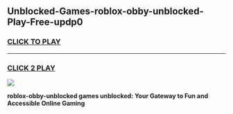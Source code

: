 
## Unblocked-Games-roblox-obby-unblocked-Play-Free-updp0
<h3>
<a href="https://premium76.site?title=roblox-obby-unblocked&ref=10A">CLICK TO PLAY</a></h3>
<hr>

<h3>
<a href="https://premium76.site?title=roblox-obby-unblocked&ref=10A">CLICK 2 PLAY</a>
  
</h3>

<a href="https://premium76.site?title=roblox-obby-unblocked&ref=10A"><img src="https://clearcache.store/games.png"></a>


**roblox-obby-unblocked games unblocked: Your Gateway to Fun and Accessible Online Gaming**
